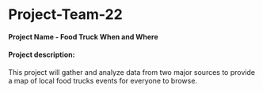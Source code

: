 # Project-Team-22

#### Project Name - Food Truck When and Where

#### Project description:

This project will gather and analyze data from two major sources to provide a map of local food
trucks events for everyone to browse.
